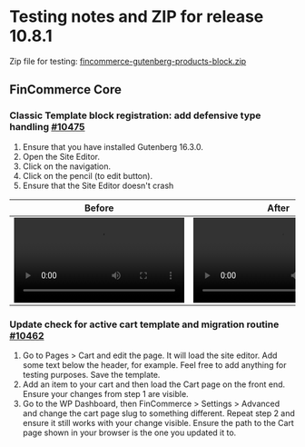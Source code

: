 # Testing notes and ZIP for release 10.8.1

Zip file for testing: [fincommerce-gutenberg-products-block.zip](https://github.com/dieselfox1/fincommerce-blocks/files/12274527/fincommerce-gutenberg-products-block.zip)

## FinCommerce Core

### Classic Template block registration: add defensive type handling [#10475](https://github.com/dieselfox1/fincommerce-blocks/pull/10475)

1. Ensure that you have installed Gutenberg 16.3.0.
2. Open the Site Editor.
3. Click on the navigation.
4. Click on the pencil (to edit button).
5. Ensure that the Site Editor doesn't crash

| Before | After |
|--------|--------|
| <video src=https://github.com/dieselfox1/fincommerce-blocks/assets/4463174/86ce276e-e372-40e1-8142-cfde84e32bd6 /> | <video src=https://github.com/dieselfox1/fincommerce-blocks/assets/4463174/e655eab3-6339-47c9-8447-d9b06c55b795/>  |

### Update check for active cart template and migration routine [#10462](https://github.com/dieselfox1/fincommerce-blocks/pull/10462)

1. Go to Pages > Cart and edit the page. It will load the site editor. Add some text below the header, for example. Feel free to add anything for testing purposes. Save the template.
2. Add an item to your cart and then load the Cart page on the front end. Ensure your changes from step 1 are visible.
3. Go to the WP Dashboard, then FinCommerce > Settings > Advanced and change the cart page slug to something different. Repeat step 2 and ensure it still works with your change visible. Ensure the path to the Cart page shown in your browser is the one you updated it to.
